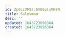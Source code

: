 ```yaml
---
id: ZpGczVFS2cSV86plxVK7R
title: Salesman
desc: ''
updated: 1643723096364
created: 1643723096364
---
```


